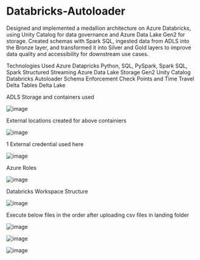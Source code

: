 # Databricks-Autoloader

Designed and implemented a medallion architecture on Azure Databricks, using Unity Catalog for data governance and Azure Data Lake Gen2 for storage. Created schemas with Spark SQL, ingested data from ADLS into the Bronze layer, and transformed it into Silver and Gold layers to improve data quality and accessibility for downstream use cases.

Technologies Used
Azure Datapricks
Python, SQL, PySpark, Spark SQL, Spark Structured Streaming
Azure Data Lake Storage Gen2
Unity Catalog
Databricks Autoloader
Schema Enforcement
Check Points and Time Travel
Delta Tables
Delta Lake


ADLS Storage and containers used

![image](https://github.com/user-attachments/assets/ef1f0079-7b3a-410d-b24a-4ddd14ef384e)

External locations created for above containiers

![image](https://github.com/user-attachments/assets/206c6a04-60ae-45a8-aaeb-bd4730e8e034)

1 External credential used here

![image](https://github.com/user-attachments/assets/55cf1738-56d1-4d7d-b8de-25a9683301a7)


Azure Roles

![image](https://github.com/user-attachments/assets/9d20db1b-759a-437b-adb1-aaa59aa22b04)


Databricks Workspace Structure

![image](https://github.com/user-attachments/assets/ffb82ecc-4c1d-4ad1-8c8f-7f8c148ca1ea)


Execute below files in the order after uploading csv files in landing folder

![image](https://github.com/user-attachments/assets/c9807e2b-5871-498e-9c5c-5f22637c3b62)


![image](https://github.com/user-attachments/assets/34847d88-bd66-4428-94f0-c7e9b3f0ad09)

![image](https://github.com/user-attachments/assets/ee215a16-e74f-48b9-84f5-1fc7f87d3017)


